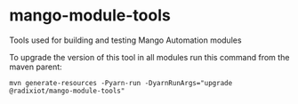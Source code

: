 # mango-module-tools
Tools used for building and testing Mango Automation modules

To upgrade the version of this tool in all modules run this command from the maven parent:
```
mvn generate-resources -Pyarn-run -DyarnRunArgs="upgrade @radixiot/mango-module-tools"
```
